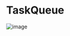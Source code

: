 # TaskQueue
 ![image](https://github.com/QiaokeZ/iOS_HoverPageViewController/blob/master/HoverDome_Swift/HoverDome/hover.gif)
